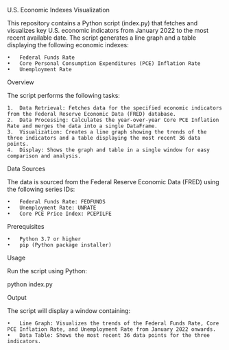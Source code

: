U.S. Economic Indexes Visualization

This repository contains a Python script (index.py) that fetches and visualizes key U.S. economic indicators from January 2022 to the most recent available date. The script generates a line graph and a table displaying the following economic indexes:

	•	Federal Funds Rate
	•	Core Personal Consumption Expenditures (PCE) Inflation Rate
	•	Unemployment Rate

Overview

The script performs the following tasks:

	1.	Data Retrieval: Fetches data for the specified economic indicators from the Federal Reserve Economic Data (FRED) database.
	2.	Data Processing: Calculates the year-over-year Core PCE Inflation Rate and merges the data into a single DataFrame.
	3.	Visualization: Creates a line graph showing the trends of the three indicators and a table displaying the most recent 36 data points.
	4.	Display: Shows the graph and table in a single window for easy comparison and analysis.

Data Sources

The data is sourced from the Federal Reserve Economic Data (FRED) using the following series IDs:

	•	Federal Funds Rate: FEDFUNDS
	•	Unemployment Rate: UNRATE
	•	Core PCE Price Index: PCEPILFE

Prerequisites

	•	Python 3.7 or higher
	•	pip (Python package installer)

Usage

Run the script using Python:

python index.py

Output

The script will display a window containing:

	•	Line Graph: Visualizes the trends of the Federal Funds Rate, Core PCE Inflation Rate, and Unemployment Rate from January 2022 onwards.
	•	Data Table: Shows the most recent 36 data points for the three indicators.